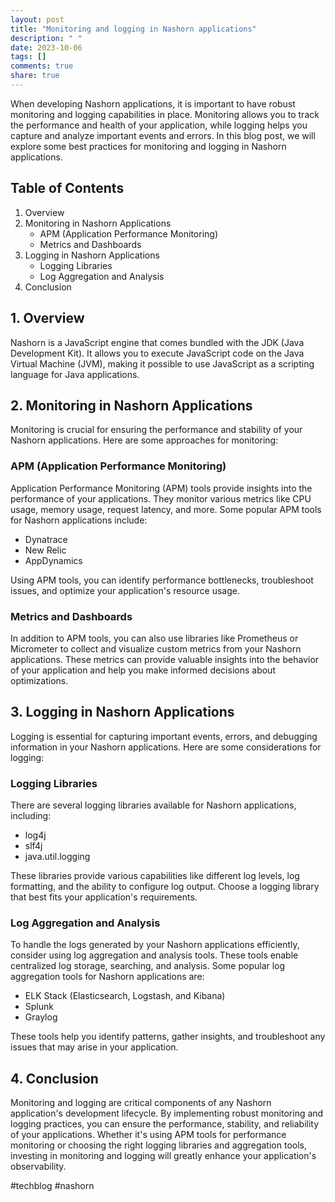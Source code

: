 ```yaml
---
layout: post
title: "Monitoring and logging in Nashorn applications"
description: " "
date: 2023-10-06
tags: []
comments: true
share: true
---
```


When developing Nashorn applications, it is important to have robust monitoring and logging capabilities in place. Monitoring allows you to track the performance and health of your application, while logging helps you capture and analyze important events and errors. In this blog post, we will explore some best practices for monitoring and logging in Nashorn applications.

## Table of Contents
1. Overview
2. Monitoring in Nashorn Applications
   - APM (Application Performance Monitoring)
   - Metrics and Dashboards
3. Logging in Nashorn Applications
   - Logging Libraries
   - Log Aggregation and Analysis
4. Conclusion

## 1. Overview
Nashorn is a JavaScript engine that comes bundled with the JDK (Java Development Kit). It allows you to execute JavaScript code on the Java Virtual Machine (JVM), making it possible to use JavaScript as a scripting language for Java applications.

## 2. Monitoring in Nashorn Applications
Monitoring is crucial for ensuring the performance and stability of your Nashorn applications. Here are some approaches for monitoring:

### APM (Application Performance Monitoring)
Application Performance Monitoring (APM) tools provide insights into the performance of your applications. They monitor various metrics like CPU usage, memory usage, request latency, and more. Some popular APM tools for Nashorn applications include:

- Dynatrace
- New Relic
- AppDynamics

Using APM tools, you can identify performance bottlenecks, troubleshoot issues, and optimize your application's resource usage.

### Metrics and Dashboards
In addition to APM tools, you can also use libraries like Prometheus or Micrometer to collect and visualize custom metrics from your Nashorn applications. These metrics can provide valuable insights into the behavior of your application and help you make informed decisions about optimizations.

## 3. Logging in Nashorn Applications
Logging is essential for capturing important events, errors, and debugging information in your Nashorn applications. Here are some considerations for logging:

### Logging Libraries
There are several logging libraries available for Nashorn applications, including:

- log4j
- slf4j
- java.util.logging

These libraries provide various capabilities like different log levels, log formatting, and the ability to configure log output. Choose a logging library that best fits your application's requirements.

### Log Aggregation and Analysis
To handle the logs generated by your Nashorn applications efficiently, consider using log aggregation and analysis tools. These tools enable centralized log storage, searching, and analysis. Some popular log aggregation tools for Nashorn applications are:

- ELK Stack (Elasticsearch, Logstash, and Kibana)
- Splunk
- Graylog

These tools help you identify patterns, gather insights, and troubleshoot any issues that may arise in your application.

## 4. Conclusion
Monitoring and logging are critical components of any Nashorn application's development lifecycle. By implementing robust monitoring and logging practices, you can ensure the performance, stability, and reliability of your applications. Whether it's using APM tools for performance monitoring or choosing the right logging libraries and aggregation tools, investing in monitoring and logging will greatly enhance your application's observability.

#techblog #nashorn